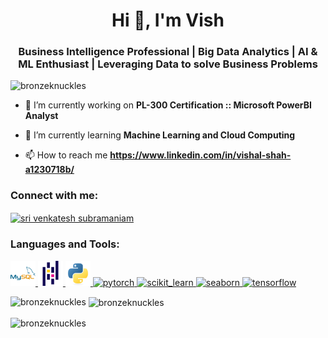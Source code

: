 <h1 align="center">Hi 👋, I'm Vish</h1>
<h3 align="center">Business Intelligence Professional | Big Data Analytics | AI & ML Enthusiast | Leveraging Data to solve Business Problems</h3>

<p align="left"> <img src="https://komarev.com/ghpvc/?username=bronzeknuckles&label=Profile%20views&color=0e75b6&style=flat" alt="bronzeknuckles" /> </p>

- 🔭 I’m currently working on **PL-300 Certification :: Microsoft PowerBI Analyst**

- 🌱 I’m currently learning **Machine Learning and Cloud Computing**

- 📫 How to reach me **https://www.linkedin.com/in/vishal-shah-a1230718b/**

<h3 align="left">Connect with me:</h3>
<p align="left">
<a href="https://www.linkedin.com/in/vishal-shah-a1230718b" target="blank"><img align="center" src="https://raw.githubusercontent.com/rahuldkjain/github-profile-readme-generator/master/src/images/icons/Social/linked-in-alt.svg" alt="sri venkatesh subramaniam" height="30" width="40" /></a>
</p>

<h3 align="left">Languages and Tools:</h3>
<p align="left"> <a href="https://www.mysql.com/" target="_blank" rel="noreferrer"> <img src="https://raw.githubusercontent.com/devicons/devicon/master/icons/mysql/mysql-original-wordmark.svg" alt="mysql" width="40" height="40"/> </a> <a href="https://pandas.pydata.org/" target="_blank" rel="noreferrer"> <img src="https://raw.githubusercontent.com/devicons/devicon/2ae2a900d2f041da66e950e4d48052658d850630/icons/pandas/pandas-original.svg" alt="pandas" width="40" height="40"/> </a> <a href="https://www.python.org" target="_blank" rel="noreferrer"> <img src="https://raw.githubusercontent.com/devicons/devicon/master/icons/python/python-original.svg" alt="python" width="40" height="40"/> </a> <a href="https://pytorch.org/" target="_blank" rel="noreferrer"> <img src="https://www.vectorlogo.zone/logos/pytorch/pytorch-icon.svg" alt="pytorch" width="40" height="40"/> </a> <a href="https://scikit-learn.org/" target="_blank" rel="noreferrer"> <img src="https://upload.wikimedia.org/wikipedia/commons/0/05/Scikit_learn_logo_small.svg" alt="scikit_learn" width="40" height="40"/> </a> <a href="https://seaborn.pydata.org/" target="_blank" rel="noreferrer"> <img src="https://seaborn.pydata.org/_images/logo-mark-lightbg.svg" alt="seaborn" width="40" height="40"/> </a> <a href="https://www.tensorflow.org" target="_blank" rel="noreferrer"> <img src="https://www.vectorlogo.zone/logos/tensorflow/tensorflow-icon.svg" alt="tensorflow" width="40" height="40"/> </a> </p>

<p><img align="left" src="https://github-readme-stats.vercel.app/api/top-langs?username=vish-csv&show_icons=true&locale=en&layout=compact" alt="bronzeknuckles" /></p>

<p>&nbsp;<img align="center" src="https://github-readme-stats.vercel.app/api?username=vish-csv&show_icons=true&locale=en" alt="bronzeknuckles" /></p>

<p><img align="center" src="https://github-readme-streak-stats.herokuapp.com/?user=vish-csv&" alt="bronzeknuckles" /></p>

